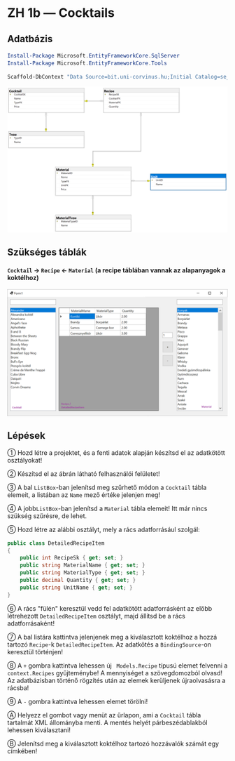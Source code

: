 ﻿# ZH 1b — Cocktails

## Adatbázis

```powershell
Install-Package Microsoft.EntityFrameworkCore.SqlServer
Install-Package Microsoft.EntityFrameworkCore.Tools
```

```powershell
Scaffold-DbContext "Data Source=bit.uni-corvinus.hu;Initial Catalog=se_cocktails;User ID=hallgato;Password=Password123;Encrypt=False" Microsoft.EntityFrameworkCore.SqlServer -OutputDir Models
```

![se_bikestore](se_cocktails.png)

## Szükséges táblák

#### `Cocktail`  &rarr; `Recipe` &larr; `Material` (a recipe táblában vannak az alapanyagok a koktélhoz)

![image-20221108214448287](zh_cocktail_ui.png)

## Lépések

① Hozd létre a projektet, és a fenti adatok alapján készítsd el az adatkötött osztályokat!

② Készítsd el az ábrán látható felhasználói felületet!

③ A bal `ListBox`-ban jelenítsd meg szűrhető módon a `Cocktail` tábla elemeit, a listában az `Name` mező értéke jelenjen meg!

④ A jobb`ListBox`-ban jelenítsd a `Material` tábla elemeit! Itt már nincs szükség szűrésre, de lehet. 

⑤ Hozd létre az alábbi osztályt, mely a rács adatforrásául szolgál:

``` csharp
public class DetailedRecipeItem
{
    public int RecipeSk { get; set; }
    public string MaterialName { get; set; }
    public string MaterialType { get; set; }
    public decimal Quantity { get; set; }
    public string UnitName { get; set; }
}
```

⑥ A rács "fülén" keresztül vedd fel adatkötött adatforrásként az előbb létrehezott `DetailedRecipeItem` osztályt, majd állítsd be a rács adatforrásaként!

⑦ A bal listára kattintva jelenjenek meg a kiválasztott koktélhoz a hozzá tartozó `Recipe`-k `DetailedRecipeItem`. Az adatkötés a `BindingSource`-on keresztül történjen!

⑧ A `+` gombra kattintva lehessen új ` Models.Recipe` típusú elemet felvenni a `context.Recipes` gyűjteménybe! A mennyiséget a szövegdomozból olvasd! Az adatbázisban történő rögzítés után az elemek kerüljenek újraolvasásra a rácsba!

⑨ A `-` gombra kattintva lehessen elemet törölni!

Ⓐ Helyezz el gombot vagy menüt az űrlapon, ami a `Cocktail` tábla tartalmát XML állományba menti. A mentés helyét párbeszédablakból lehessen kiválasztani!

Ⓑ Jelenítsd meg a kiválasztott koktélhoz tartozó hozzávalók számát egy címkében!







